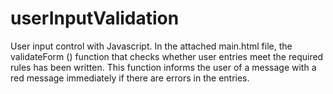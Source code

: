 # userInputValidation
User input control with Javascript. In the attached main.html file, the validateForm () function that checks whether user entries meet the required rules has been written. This function informs the user of a message with a red message immediately if there are errors in the entries.
